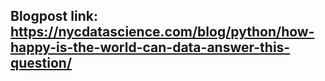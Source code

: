 ## Blogpost link: https://nycdatascience.com/blog/python/how-happy-is-the-world-can-data-answer-this-question/

